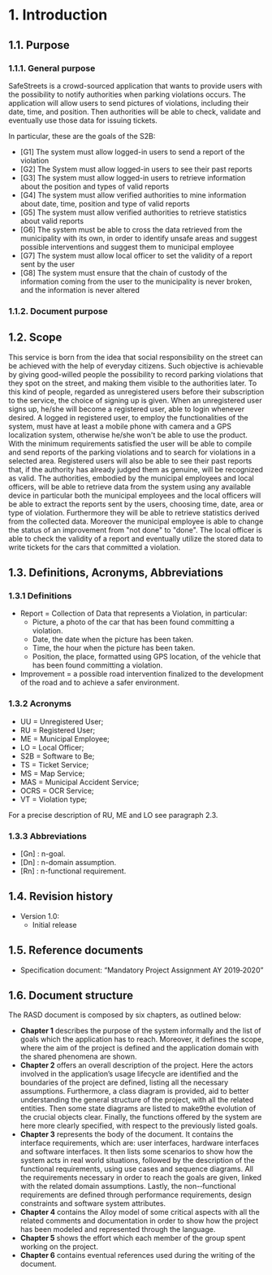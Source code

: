 # 1. Introduction 
## 1.1. Purpose
### 1.1.1. General purpose
SafeStreets is a crowd-sourced application that wants to provide users with the possibility to notify authorities when parking violations occurs. 
The application will allow users to send pictures of violations, including their date, time, and position. Then authorities will be able to check, 
validate and eventually use those data for issuing tickets. 

In particular, these are the goals of the S2B:
* [G1] The system must allow logged-in users to send a report of the violation
* [G2] The System must allow logged-in users to see their past reports
* [G3] The system must allow logged-in users to retrieve information about the position and types of valid reports
* [G4] The system must allow verified authorities to mine information about date, time, position and type of valid reports
* [G5] The system must allow verified authorities to retrieve statistics about valid reports
* [G6] The system must be able to cross the data retrieved from the municipality with its own, in order to identify unsafe areas and suggest possible interventions and suggest them to municipal employee
* [G7] The system must allow local officer to set the validity of a report sent by the user
* [G8] The system must ensure that the chain of custody of the information coming from the user to the municipality is never broken, and the information is never altered
### 1.1.2. Document purpose


## 1.2. Scope
This service is born from the idea that social responsibility on the street can be achieved with the help of everyday citizens. 
Such objective is achievable by giving good-willed people the possibility to record parking violations that they spot on the street, and making them visible to the authorities later.
To this kind of people, regarded as unregistered users before their subscription to the service, the choice of signing up is given. When an unregistered user signs up, he/she will become a 
registered user, able to login whenever desired. A logged in registered user, to employ the functionalities of the system, must have at least a mobile phone with camera and a GPS localization system, otherwise he/she won't be able to use the product.
With the minimum requirements satisfied the user will be able to compile and send reports of the parking violations and to search for violations in a selected area. Registered users will also be able
to see their past reports that, if the authority has already judged them as genuine, will be recognized as valid.
The authorities, embodied by the municipal employees and local officers, will be able to retrieve data from the system using any available device
in particular both the municipal employees and the local officers will be able to extract the reports sent by the users, choosing time, date, area or type of violation. 
Furthermore they will be able to retrieve statistics derived from the collected data. Moreover the municipal employee is able to change the status of an improvement from "not done" to "done". 
The local officer is able to check the validity of a report and eventually utilize the stored data to write tickets for the cars that committed a violation.
 
## 1.3. Definitions, Acronyms, Abbreviations
### 1.3.1 Definitions
* Report = Collection of Data that represents a Violation, in particular:
    * Picture, a photo of the car that has been found committing a violation. 
    * Date, the date when the picture has been taken.
    * Time, the hour when the picture has been taken.
    * Position, the place, formatted using GPS location, of the vehicle that has been found committing a violation.
* Improvement = a possible road intervention finalized to the development of the road and to achieve a safer environment. 
### 1.3.2 Acronyms 
* UU = Unregistered User;
* RU = Registered User;
* ME = Municipal Employee;
* LO = Local Officer;
* S2B = Software to Be;
* TS = Ticket Service;
* MS = Map Service;
* MAS = Municipal Accident Service;
* OCRS = OCR Service;
* VT = Violation type;

For a precise description of RU, ME and LO see paragraph 2.3.
### 1.3.3 Abbreviations
* [Gn] : n-goal.  
* [Dn] : n-domain assumption. 
* [Rn] : n-functional requirement. 
## 1.4. Revision history
* Version 1.0: 
    * Initial release
## 1.5. Reference documents
* Specification document: “Mandatory Project Assignment AY 2019‐2020”
## 1.6. Document structure
The RASD document is composed by six chapters, as outlined below: 
* **Chapter 1** describes the purpose of the system informally and the list of goals which the application has to reach. Moreover, it defines the scope, where the aim of the project is defined and the application domain with the shared phenomena are shown. 
* **Chapter 2** offers an overall description of the project. Here the actors involved in the application’s usage lifecycle are identified and the boundaries of the project are defined, listing all the necessary assumptions. Furthermore, a class diagram is provided, aid to better understanding the general structure of the project, with all the related entities. Then some state diagrams are listed to make9the evolution of the crucial objects clear. Finally, the functions offered by the system are here more clearly specified, with respect to the previously listed goals. 
* **Chapter 3** represents the body of the document. It contains the interface requirements, which are: user interfaces, hardware interfaces and software interfaces. It then lists some scenarios to show how the system acts in real world situations, followed by the description of the functional requirements, using use cases and sequence diagrams. All the requirements necessary in order to reach the goals are given, linked with the related domain assumptions. Lastly, the non-­‐functional requirements are defined through performance requirements, design constraints and software system attributes. 
* **Chapter 4** contains the Alloy model of some critical aspects with all the related comments and documentation in order to show how the project has been modeled and represented through the language. 
* **Chapter 5** shows the effort which each member of the group spent working on the project.
* **Chapter 6** contains eventual references used during the writing of the document.
